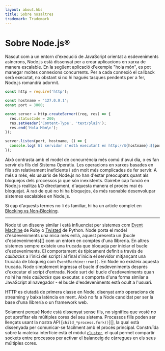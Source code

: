 ```yaml
---
layout: about.hbs
title: Sobre nosaltres
trademark: Trademark
---
```


# Sobre Node.js&reg;

Nascut com a un entorn d'execució de JavaScript orientat a esdeveniments asíncrons, Node.js està
dissenyat per a crear aplicacions en xarxa de manera escalable. En la següent aplicació d'exemple
"hola món", es pot manegar moltes connexions concurrents. Per a cada connexió el callback serà
executat, no obstant si no hi hagués tasques pendents per a fer, Node.js romandrà adormit.

```javascript
const http = require('http');

const hostname = '127.0.0.1';
const port = 3000;

const server = http.createServer((req, res) => {
  res.statusCode = 200;
  res.setHeader('Content-Type', 'text/plain');
  res.end('Hola Món\n');
});

server.listen(port, hostname, () => {
  console.log(`El servidor s'està executant en http://${hostname}:${port}/`);
});
```
Això contrasta amb el model de concurrència més comú d'avui dia, o es fan servir els
fils del Sistema Operatiu. Les operacions en xarxes basades en fils són relativament
ineficients i són molt més complicades de fer servir. A més a més, els usuaris de
Node.js no han d'estar preocupats quant als bloquejos dels processos ja que són
inexistents. Gairebé cap funció en Node.js realitza I/O directament, d'aquesta manera
el procés mai és bloquejat. A raó de què no hi ha bloquejos, és més raonable desenvolupar
sistemes escalables en Node.js.

Si cap d'aquests termes no li és familiar, hi ha un article complet en
[Blocking vs Non-Blocking][].

---

Node té un disseny similar i està influenciat per sistemes com [Event Machine][]
de Ruby o [Twisted][] de Python. Node porta el model d'esdeveniments una mica
més enllà, aquest presenta un [bucle d'esdeveniments][] com un entorn en comptes d'una llibreria.
En altres sistemes sempre existeix una trucada que bloqueja per iniciar el bucle d'esdeveniments.
El comportament és típicament definit a través de *callbacks* a l'inici del script i al final
s'inicia el servidor mitjançant una trucada de bloqueig com `EventMachine::run()`. En Node no
existeix aquesta trucada. Node simplement ingressa el bucle d'esdeveniments després d'executar
el script d'entrada. Node surt del bucle d'esdeveniments quan no hi ha més *callbacks* que executar.
s comporta d'una forma similar a JavaScript al navegador - el bucle d'esdeveniments està ocult a l'usuari.

HTTP es ciutadà de primera classe en Node, disenyat amb operacions de streaming y baixa latència
en ment. Això no fa a Node candidat per ser la base d'una llibrería o un framework web.

Solament perquè Node està dissenyat sense fils, no significa que vostè no pot aprofitar els
múltiples cores del seu sistema. Processos fills poden ser llençats usant la nostra API
[`child_*process.fork()`][], la qual està dissenyada per comunicar-se fàcilment amb el procés
principal. Construïda sobre la mateixa interfície està el mòdul [`cluster`][], el qual permet
compartir sockets entre processos per activar el balanceig de càrregues en els seus múltiples cores.

[Blocking vs Non-Blocking]: https://github.com/nodejs/node/blob/master/doc/topics/blocking-vs-non-blocking.md
[`child_process.fork()`]: https://nodejs.org/api/child_process.html#child_process_child_process_fork_modulepath_args_options
[`cluster`]: https://nodejs.org/api/cluster.html
[bucle de eventos]: https://github.com/nodejs/node/blob/master/doc/topics/event-loop-timers-and-nexttick.md
[Event Machine]: https://github.com/eventmachine/eventmachine
[Twisted]: https://twistedmatrix.com/trac/
